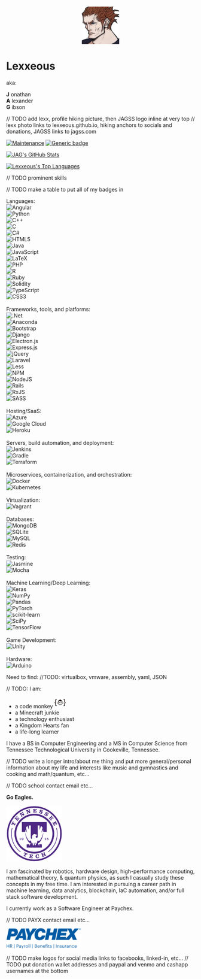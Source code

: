 <p align="center">
  <img src=".pics/lexx_headshot_clear.png" width=100px class="center">
</p>


# Lexxeous

aka:

**J** onathan <br> 
**A** lexander <br>
**G** ibson <br>

// TODO add lexx, profile hiking picture, then JAGSS logo inline at very top
  // lexx photo links to lexxeous.github.io, hiking anchors to socials and donations, JAGSS links to jagss.com

[![Maintenance](https://img.shields.io/badge/Maintained%3F-yes-green.svg)](https://GitHub.com/Naereen/StrapDown.js/graphs/commit-activity)
[![Generic badge](https://img.shields.io/badge/Version:-0.0.2-BLUE.svg)](https://shields.io/)


[![JAG's GitHub Stats](https://github-readme-stats.vercel.app/api?username=Lexxeous&theme=blue-green)](https://github.com/anuraghazra/github-readme-stats)

[![Lexxeous's Top Languages](https://github-readme-stats.vercel.app/api/top-langs/?username=Lexxeous&theme=blue-green)](https://github.com/anuraghazra/github-readme-stats)


// TODO prominent skills

// TODO make a table to put all of my badges in
<!-- https://github.com/Naereen/badges -->
<!-- https://github.com/Ileriayo/markdown-badges -->

Languages:<br>
![Angular](https://img.shields.io/badge/angular-%23DD0031.svg?style=for-the-badge&logo=angular&logoColor=white)<br>
![Python](https://img.shields.io/badge/python-3670A0?style=for-the-badge&logo=python&logoColor=ffdd54)<br>
![C++](https://img.shields.io/badge/c++-%2300599C.svg?style=for-the-badge&logo=c%2B%2B&logoColor=white)<br>
![C](https://img.shields.io/badge/c-%2300599C.svg?style=for-the-badge&logo=c&logoColor=white)<br>
![C#](https://img.shields.io/badge/c%23-%23239120.svg?style=for-the-badge&logo=c-sharp&logoColor=white)<br>
![HTML5](https://img.shields.io/badge/html5-%23E34F26.svg?style=for-the-badge&logo=html5&logoColor=white)<br>
![Java](https://img.shields.io/badge/java-%23ED8B00.svg?style=for-the-badge&logo=java&logoColor=white)<br>
![JavaScript](https://img.shields.io/badge/javascript-%23323330.svg?style=for-the-badge&logo=javascript&logoColor=%23F7DF1E)<br>
![LaTeX](https://img.shields.io/badge/latex-%23008080.svg?style=for-the-badge&logo=latex&logoColor=white)<br>
![PHP](https://img.shields.io/badge/php-%23777BB4.svg?style=for-the-badge&logo=php&logoColor=white)<br>
![R](https://img.shields.io/badge/r-%23276DC3.svg?style=for-the-badge&logo=r&logoColor=white)<br>
![Ruby](https://img.shields.io/badge/ruby-%23CC342D.svg?style=for-the-badge&logo=ruby&logoColor=white)<br>
![Solidity](https://img.shields.io/badge/Solidity-%23363636.svg?style=for-the-badge&logo=solidity&logoColor=white)<br>
![TypeScript](https://img.shields.io/badge/typescript-%23007ACC.svg?style=for-the-badge&logo=typescript&logoColor=white)<br>
![CSS3](https://img.shields.io/badge/css3-%231572B6.svg?style=for-the-badge&logo=css3&logoColor=white)<br>
<br>
Frameworks, tools, and platforms:<br>
![.Net](https://img.shields.io/badge/.NET-5C2D91?style=for-the-badge&logo=.net&logoColor=white)<br>
![Anaconda](https://img.shields.io/badge/Anaconda-%2344A833.svg?style=for-the-badge&logo=anaconda&logoColor=white)<br>
![Bootstrap](https://img.shields.io/badge/bootstrap-%23563D7C.svg?style=for-the-badge&logo=bootstrap&logoColor=white)<br>
![Django](https://img.shields.io/badge/django-%23092E20.svg?style=for-the-badge&logo=django&logoColor=white)<br>
![Electron.js](https://img.shields.io/badge/Electron-191970?style=for-the-badge&logo=Electron&logoColor=white)<br>
![Express.js](https://img.shields.io/badge/express.js-%23404d59.svg?style=for-the-badge&logo=express&logoColor=%2361DAFB)<br>
![jQuery](https://img.shields.io/badge/jquery-%230769AD.svg?style=for-the-badge&logo=jquery&logoColor=white)<br>
![Laravel](https://img.shields.io/badge/laravel-%23FF2D20.svg?style=for-the-badge&logo=laravel&logoColor=white)<br>
![Less](https://img.shields.io/badge/less-2B4C80?style=for-the-badge&logo=less&logoColor=white)<br>
![NPM](https://img.shields.io/badge/NPM-%23000000.svg?style=for-the-badge&logo=npm&logoColor=white)<br>
![NodeJS](https://img.shields.io/badge/node.js-6DA55F?style=for-the-badge&logo=node.js&logoColor=white)<br>
![Rails](https://img.shields.io/badge/rails-%23CC0000.svg?style=for-the-badge&logo=ruby-on-rails&logoColor=white)<br>
![RxJS](https://img.shields.io/badge/rxjs-%23B7178C.svg?style=for-the-badge&logo=reactivex&logoColor=white)<br>
![SASS](https://img.shields.io/badge/SASS-hotpink.svg?style=for-the-badge&logo=SASS&logoColor=white)<br>
<br>
Hosting/SaaS:<br>
![Azure](https://img.shields.io/badge/azure-%230072C6.svg?style=for-the-badge&logo=azure-devops&logoColor=white)<br>
![Google Cloud](https://img.shields.io/badge/GoogleCloud-%234285F4.svg?style=for-the-badge&logo=google-cloud&logoColor=white)<br>
![Heroku](https://img.shields.io/badge/heroku-%23430098.svg?style=for-the-badge&logo=heroku&logoColor=white)<br>
<br>
Servers, build automation, and deployment:<br>
![Jenkins](https://img.shields.io/badge/jenkins-%232C5263.svg?style=for-the-badge&logo=jenkins&logoColor=white)<br>
![Gradle](https://img.shields.io/badge/Gradle-02303A.svg?style=for-the-badge&logo=Gradle&logoColor=white)<br>
![Terraform](https://img.shields.io/badge/terraform-%235835CC.svg?style=for-the-badge&logo=terraform&logoColor=white)<br>
<br>
Microservices, containerization, and orchestration:<br>
![Docker](https://img.shields.io/badge/docker-%230db7ed.svg?style=for-the-badge&logo=docker&logoColor=white)<br>
![Kubernetes](https://img.shields.io/badge/kubernetes-%23326ce5.svg?style=for-the-badge&logo=kubernetes&logoColor=white)<br>
<br>
Virtualization:<br>
![Vagrant](https://img.shields.io/badge/vagrant-%231563FF.svg?style=for-the-badge&logo=vagrant&logoColor=white)<br>
<br>
Databases:<br>
![MongoDB](https://img.shields.io/badge/MongoDB-%234ea94b.svg?style=for-the-badge&logo=mongodb&logoColor=white)<br>
![SQLite](https://img.shields.io/badge/sqlite-%2307405e.svg?style=for-the-badge&logo=sqlite&logoColor=white)<br>
![MySQL](https://img.shields.io/badge/mysql-%2300f.svg?style=for-the-badge&logo=mysql&logoColor=white)<br>
![Redis](https://img.shields.io/badge/redis-%23DD0031.svg?style=for-the-badge&logo=redis&logoColor=white)<br>
<br>
Testing:<br>
![Jasmine](https://img.shields.io/badge/jasmine-%238A4182.svg?style=for-the-badge&logo=jasmine&logoColor=white)<br>
![Mocha](https://img.shields.io/badge/-mocha-%238D6748?style=for-the-badge&logo=mocha&logoColor=white)<br>
<br>
Machine Learning/Deep Learning:<br>
![Keras](https://img.shields.io/badge/Keras-%23D00000.svg?style=for-the-badge&logo=Keras&logoColor=white)<br>
![NumPy](https://img.shields.io/badge/numpy-%23013243.svg?style=for-the-badge&logo=numpy&logoColor=white)<br>
![Pandas](https://img.shields.io/badge/pandas-%23150458.svg?style=for-the-badge&logo=pandas&logoColor=white)<br>
![PyTorch](https://img.shields.io/badge/PyTorch-%23EE4C2C.svg?style=for-the-badge&logo=PyTorch&logoColor=white)<br>
![scikit-learn](https://img.shields.io/badge/scikit--learn-%23F7931E.svg?style=for-the-badge&logo=scikit-learn&logoColor=white)<br>
![SciPy](https://img.shields.io/badge/SciPy-%230C55A5.svg?style=for-the-badge&logo=scipy&logoColor=%white)<br>
![TensorFlow](https://img.shields.io/badge/TensorFlow-%23FF6F00.svg?style=for-the-badge&logo=TensorFlow&logoColor=white)<br>
<br>
Game Development:<br>
![Unity](https://img.shields.io/badge/unity-%23000000.svg?style=for-the-badge&logo=unity&logoColor=white)<br>
<br>
Hardware:<br>
![Arduino](https://img.shields.io/badge/-Arduino-00979D?style=for-the-badge&logo=Arduino&logoColor=white)<br>

Need to find:
//TODO: virtualbox, vmware, assembly, yaml, JSON


// TODO: 
I am:

  * a code monkey <img src=".pics/monkey_white.png" height="30px">
  * a Minecraft junkie
  * a technology enthusiast
  * a Kingdom Hearts fan
  * a life-long learner

I have a BS in Computer Engineering and a MS in Computer Science from Tennessee Technological University in Cookeville, Tennessee.

// TODO write a longer intro/about me thing and put more general/personal information about my life and interests like music and gymnastics and cooking and math/quantum, etc...

// TODO school contact email etc...

**Go Eagles.**

<img src=".pics/tntech_logo.png" width="150px">

I am fascinated by robotics, hardware design, high-performance computing, mathematical theory, & quantum physics, as such I casually study these concepts in my free time. I am interested in pursuing a career path in machine learning, data analytics, blockchain, IaC automation, and/or full stack software development.

I currently work as a Software Engineer at Paychex.

// TODO PAYX contact email etc...

<img src=".pics/paychex_logo.png" width="200px">

// TODO make logos for social media links to facebooks, linked-in, etc...
// TODO put donation wallet addresses and paypal and venmo and cashapp usernames at the bottom
